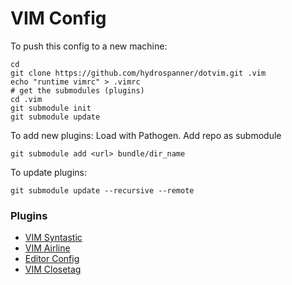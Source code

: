 # VIM Config

To push this config to a new machine:

```shell
cd
git clone https://github.com/hydrospanner/dotvim.git .vim
echo "runtime vimrc" > .vimrc
# get the submodules (plugins)
cd .vim
git submodule init
git submodule update
```

To add new plugins:
Load with Pathogen. Add repo as submodule

```shell
git submodule add <url> bundle/dir_name
```

To update plugins:

```shell
git submodule update --recursive --remote
```

### Plugins

- [VIM Syntastic](https://github.com/vim-syntastic/syntastic)
- [VIM Airline](https://github.com/vim-airline/vim-airline)
- [Editor Config](https://github.com/editorconfig/editorconfig-vim)
- [VIM Closetag](https://github.com/alvan/vim-closetag)

